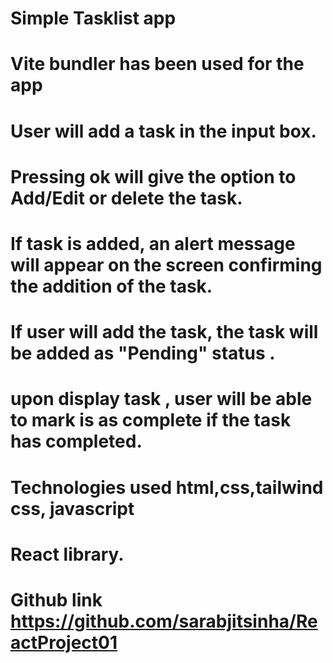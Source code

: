 # Simple Tasklist app
# Vite bundler has been used for the app
# User will add a task in the input box.
# Pressing ok will give the option to Add/Edit or delete the task.
# If task is added, an alert message will appear on the screen confirming the addition of the task.
# If user will add the task, the task will be added as "Pending" status .
# upon display task , user will be able to mark is as complete if the task has completed.
# Technologies used html,css,tailwind css, javascript
# React library.
# Github link https://github.com/sarabjitsinha/ReactProject01